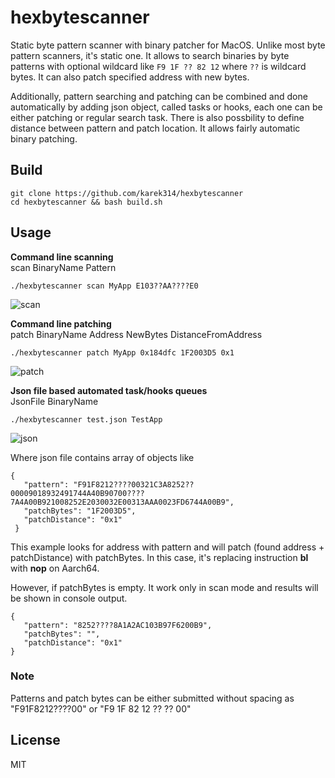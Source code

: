 # hexbytescanner

Static byte pattern scanner with binary patcher for MacOS.
Unlike most byte pattern scanners, it's static one. It allows to search binaries by byte patterns with optional wildcard like
```F9 1F ?? 82 12``` where ```??``` is wildcard bytes. It can also patch specified address with new bytes.

Additionally, pattern searching and patching can be combined and done automatically by adding json object, called tasks or hooks, each one can be either patching or regular search task. There is also possbility to define distance between pattern and patch location. It allows fairly automatic binary patching.  

## Build

```
git clone https://github.com/karek314/hexbytescanner
cd hexbytescanner && bash build.sh
```

## Usage
<b>Command line scanning</b><br>
scan BinaryName Pattern
```
./hexbytescanner scan MyApp E103??AA????E0
```
![scan](/screenshots/scan.png?raw=true)

<b>Command line patching</b><br>
patch BinaryName Address NewBytes DistanceFromAddress
```
./hexbytescanner patch MyApp 0x184dfc 1F2003D5 0x1
```
![patch](/screenshots/patch.png?raw=true)

<b>Json file based automated task/hooks queues</b><br>
JsonFile BinaryName
```
./hexbytescanner test.json TestApp
```
![json](/screenshots/json.png?raw=true)

Where json file contains array of objects like
```
{
   "pattern": "F91F8212????00321C3A8252??00009018932491744A40B90700????7A4A00B921008252E2030032E00313AAA0023FD6744A00B9",
   "patchBytes": "1F2003D5",
   "patchDistance": "0x1"
 }
 ```
This example looks for address with pattern and will patch (found address + patchDistance) with patchBytes. In this case, it's replacing instruction <b>bl</b> with <b>nop</b> on Aarch64.

However, if patchBytes is empty. It work only in scan mode and results will be shown in console output.
```
{
   "pattern": "8252????8A1A2AC103B97F6200B9",
   "patchBytes": "",
   "patchDistance": "0x1"
}
```

### Note
Patterns and patch bytes can be either submitted without spacing as "F91F8212????00" or "F9 1F 82 12 ?? ?? 00"

## License
MIT
